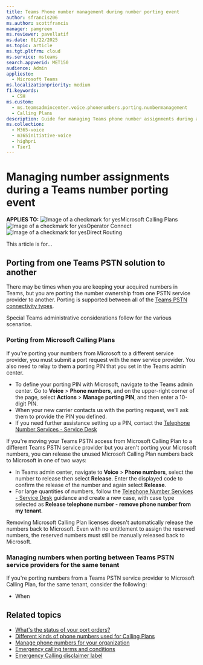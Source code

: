 ```yaml
---
title: Teams Phone number management during number porting event
author: sfrancis206
ms.author: scottfrancis
manager: pamgreen
ms.reviewer: pavellatif
ms.date: 01/22/2025
ms.topic: article
ms.tgt.pltfrm: cloud
ms.service: msteams
search.appverid: MET150
audience: Admin
appliesto: 
  - Microsoft Teams
ms.localizationpriority: medium
f1.keywords: 
  - CSH
ms.custom: 
  - ms.teamsadmincenter.voice.phonenumbers.porting.numbermanagement
  - Calling Plans
description: Guide for managing Teams phone number assignments during a number port event.
ms.collection: 
  - M365-voice
  - m365initiative-voice
  - highpri
  - Tier1
---
```


# Managing number assignments during a Teams number porting event

**APPLIES TO:** ![Image of a checkmark for yes](/office/media/icons/success-teams.png)Microsoft Calling Plans ![Image of a checkmark for yes](/office/media/icons/success-teams.png)Operator Connect ![Image of a checkmark for yes](/office/media/icons/success-teams.png)Direct Routing

This article is for...

## Porting from one Teams PSTN solution to another

There may be times when you are keeping your acquired numbers in Teams, but you are porting the number ownership from one PSTN service provider to another. Porting is supported between all of the [Teams PSTN connectivity types](..\pstn-connectivity.md).

Special Teams administrative considerations follow for the various scenarios.

### Porting from Microsoft Calling Plans

If you're porting your numbers from Microsoft to a different service provider, you must submit a port request with the new service provider. You also need to relay to them a porting PIN that you set in the Teams admin center.

- To define your porting PIN with Microsoft, navigate to the Teams admin center. Go to **Voice** > **Phone numbers**, and on the upper-right corner of the page, select **Actions** > **Manage porting PIN**, and then enter a 10-digit PIN.
- When your new carrier contacts us with the porting request, we'll ask them to provide the PIN you defined.
- If you need further assistance setting up a PIN, contact the [Telephone Number Services - Service Desk](../manage-phone-numbers-for-your-organization/contact-tns-service-desk.md)

If you're moving your Teams PSTN access from Microsoft Calling Plan to a different Teams PSTN service provider but you aren't porting your Microsoft numbers, you can release the unused Microsoft Calling Plan numbers back to Microsoft in one of two ways:

- In Teams admin center, navigate to **Voice** > **Phone numbers**, select the number to release then select **Release**. Enter the displayed code to confirm the release of the number and again select **Release**.
- For large quantities of numbers, follow the [Telephone Number Services - Service Desk](../manage-phone-numbers-for-your-organization/contact-tns-service-desk.md) guidance and create a new case, with case type selected as **Release telephone number - remove phone number from my tenant**.

Removing Microsoft Calling Plan licenses doesn't automatically release the numbers back to Microsoft. Even with no entitlement to assign the reserved numbers, the reserved numbers must still be manually released back to Microsoft.

### Managing numbers when porting between Teams PSTN service providers for the same tenant

If you're porting numbers from a Teams PSTN service provider to Microsoft Calling Plan, for the same tenant, consider the following:

- When 

## Related topics

- [What's the status of your port orders?](port-order-status.md)
- [Different kinds of phone numbers used for Calling Plans](../different-kinds-of-phone-numbers-used-for-calling-plans.md)
- [Manage phone numbers for your organization](../manage-phone-numbers-for-your-organization/manage-phone-numbers-for-your-organization.md)
- [Emergency calling terms and conditions](../emergency-calling-terms-and-conditions.md)
- [Emergency Calling disclaimer label](https://download.microsoft.com/download/9/9/0/990e24c1-eb49-4b52-9306-dbd4c864ed91/emergency-calling-label-(en-us)-(v.1.0).zip)
